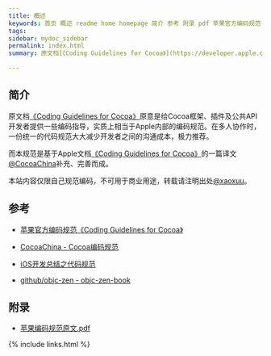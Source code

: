 ```yaml
---
title: 概述
keywords: 首页 概述 readme home homepage 简介 参考 附录 pdf 苹果官方编码规范
tags:
sidebar: mydoc_sidebar
permalink: index.html
summary: 原文档[《Coding Guidelines for Cocoa》](https://developer.apple.com/library/mac/#documentation/Cocoa/Conceptual/CodingGuidelines/CodingGuidelines.html)原意是给Cocoa框架、插件及公共API开发者提供一些编码指导，实质上相当于Apple内部的编码规范。在多人协作时，一份统一的代码规范大大减少开发者之间的沟通成本，极力推荐。

---
```


## 简介

原文档[《Coding Guidelines for Cocoa》](https://developer.apple.com/library/mac/#documentation/Cocoa/Conceptual/CodingGuidelines/CodingGuidelines.html)原意是给Cocoa框架、插件及公共API开发者提供一些编码指导，实质上相当于Apple内部的编码规范。在多人协作时，一份统一的代码规范大大减少开发者之间的沟通成本，极力推荐。

而本规范是基于Apple文档[《Coding Guidelines for Cocoa》](https://developer.apple.com/library/mac/#documentation/Cocoa/Conceptual/CodingGuidelines/CodingGuidelines.html)的一篇译文[@CocoaChina](http://www.cocoachina.com/ios/20150908/13335.html)补充、完善而成。

本站内容仅限自己规范编码，不可用于商业用途，转载请注明出处[@xaoxuu](http://coder.xaoxuu.com)。


## 参考

- [苹果官方编码规范《Coding Guidelines for Cocoa》](https://developer.apple.com/library/content/documentation/Cocoa/Conceptual/CodingGuidelines)

- [CocoaChina - Cocoa编码规范](http://www.cocoachina.com/ios/20150908/13335.html)

- [iOS开发总结之代码规范](http://www.jianshu.com/p/414bb5a53139)

- [github/objc-zen - objc-zen-book](https://github.com/objc-zen/objc-zen-book)

## 附录

- [苹果编码规范原文.pdf](assets/Apple-Coding-Guidelines-for-Cocoa.pdf)

{% include links.html %}
